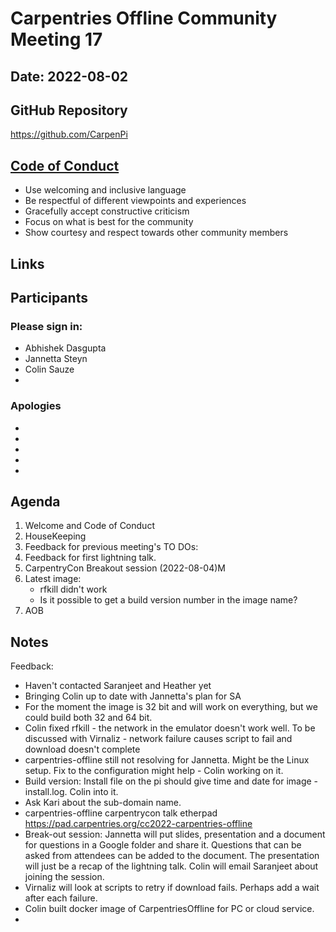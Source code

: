# Carpentries Offline Community Meeting 17
## Date: 2022-08-02

## GitHub Repository
https://github.com/CarpenPi

## [Code of Conduct](https://docs.carpentries.org/topic_folders/policies/code-of-conduct.html)

* Use welcoming and inclusive language
* Be respectful of different viewpoints and experiences
* Gracefully accept constructive criticism
* Focus on what is best for the community
* Show courtesy and respect towards other community members

## Links

## Participants
### Please sign in:
*  Abhishek Dasgupta
*  Jannetta Steyn
* Colin Sauze
* 

### Apologies
* 
* 
* 
* 
* 

## Agenda
1. Welcome and Code of Conduct
2. HouseKeeping
3. Feedback for previous meeting's TO DOs:
4. Feedback for first lightning talk.
5. CarpentryCon Breakout session (2022-08-04)M
6. Latest image:
    - rfkill didn't work
    - Is it possible to get a build version number in the image name?
8. AOB
    
## Notes
Feedback:
* Haven't contacted Saranjeet and Heather yet
* Bringing Colin up to date with Jannetta's plan for SA
* For the moment the image is 32 bit and will work on everything, but we could build both 32 and 64 bit.
* Colin fixed rfkill - the network in the emulator doesn't work well. To be discussed with Virnaliz - network failure causes script to fail and download doesn't complete
* carpentries-offline still not resolving for Jannetta. Might be the Linux setup. Fix to the configuration might help - Colin working on it.
* Build version: Install file on the pi should give time and date for image - install.log. Colin into it.
* Ask Kari about the sub-domain name.
* carpentries-offline carpentrycon talk etherpad https://pad.carpentries.org/cc2022-carpentries-offline
* Break-out session: Jannetta will put slides, presentation and a document for questions in a Google folder and share it. Questions that can be asked from attendees can be added to the document. The presentation will just be a recap of the lightning talk. Colin will email Saranjeet about joining the session.
* Virnaliz will look at scripts to retry if download fails. Perhaps add a wait after each failure.
* Colin built docker image of CarpentriesOffline for PC or cloud service.
* 
